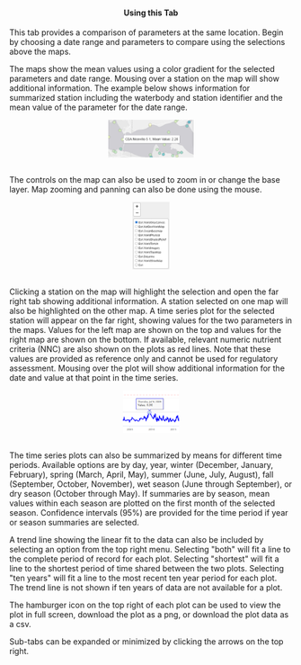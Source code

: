 <div class = 'row'>
<div class = 'col-md-2'></div>
<div class = 'col-md-8'>

<h4 style = 'text-align: center'>Using this Tab</h4>

<p>This tab provides a comparison of parameters at the same location. Begin by choosing a date range and parameters to compare using the selections above the maps.</p>

<p>The maps show the mean values using a color gradient for the selected parameters and date range. Mousing over a station on the map will show additional information. The example below shows information for summarized station including the waterbody and station identifier and the mean value of the parameter for the date range.</p>
 
<img src='parmcompmapex1.png' style='width: 30%; display: block; margin: 0 auto;'>   
<br>

<p>The controls on the map can also be used to zoom in or change the base layer.  Map zooming and panning can also be done using the mouse.</p>

<img src='mapcontrols.png' style='width: 13%; display: block; margin: 0 auto;'>   
<br>

<p>Clicking a station on the map will highlight the selection and open the far right tab showing additional information. A station selected on one map will also be highlighted on the other map. A time series plot for the selected station will appear on the far right, showing values for the two parameters in the maps. Values for the left map are shown on the top and values for the right map are shown on the bottom. If available, relevant numeric nutrient criteria (NNC) are also shown on the plots as red lines. Note that these values are provided as reference only and cannot be used for regulatory assessment. Mousing over the plot will show additional information for the date and value at that point in the time series.</p>

<img src='parmcompplotex1.png' style='width: 20%; display: block; margin: 0 auto;'>   
<br>

<p>The time series plots can also be summarized by means for different time periods. Available options are by day, year, winter (December, January, February), spring (March, April, May), summer (June, July, August), fall (September, October, November), wet season (June through September), or dry season (October through May). If summaries are by season, mean values within each season are plotted on the first month of the selected season. Confidence intervals (95%) are provided for the time period if year or season summaries are selected.</p>

<p>A trend line showing the linear fit to the data can also be included by selecting an option from the top right menu.  Selecting "both" will fit a line to the complete period of record for each plot.  Selecting "shortest" will fit a line to the shortest period of time shared between the two plots.  Selecting "ten years" will fit a line to the most recent ten year period for each plot. The trend line is not shown if ten years of data are not available for a plot.</p>

<p>The hamburger icon on the top right of each plot can be used to view the plot in full screen, download the plot as a png, or download the plot data as a csv.</p>

<p>Sub-tabs can be expanded or minimized by clicking the arrows on the top right.</p>

</div>
<div class = 'col-md-2'></div>
</div>